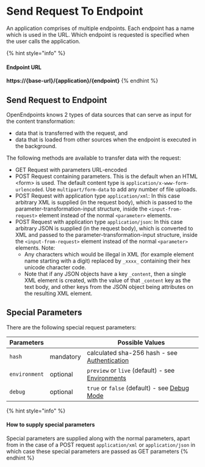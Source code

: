 # Send Request To Endpoint

An application comprises of multiple endpoints. Each endpoint has a name which is used in the URL. Which endpoint is requested is specified when the user calls the application.

{% hint style="info" %}
#### Endpoint URL

**https://{base-url}/{application}/{endpoint}**
{% endhint %}

## Send Request to Endpoint

OpenEndpoints knows 2 types of data sources that can serve as input for the content transformation:

* data that is transferred with the request, and
* data that is loaded from other sources when the endpoint is executed in the background.

The following methods are available to transfer data with the request:

* GET Request with parameters URL-encoded
* POST Request containing parameters. This is the default when an HTML \<form> is used. The default content type is `application/x-www-form-urlencoded`. Use `multipart/form-data` to add any number of file uploads.
* POST Request with application type `application/xml`: In this case arbitrary XML is supplied (in the request body), which is passed to the parameter-transformation-input structure, inside the `<input-from-request>` element instead of the normal `<parameter>` elements.
* POST Request with application type `application/json`: In this case arbitrary JSON is supplied (in the request body), which is converted to XML and passed to the parameter-transformation-input structure, inside the `<input-from-request>` element instead of the normal `<parameter>` elements. Note:
  * Any characters which would be illegal in XML (for example element name starting with a digit) replaced by `_xxxx_` containing their hex unicode character code.
  * Note that if any JSON objects have a key `_content`, then a single XML element is created, with the value of that `_content` key as the text body, and other keys from the JSON object being attributes on the resulting XML element.

## Special Parameters

There are the following special request parameters:

| Parameters    |           | Possible Values                                                     |
| ------------- | --------- | ------------------------------------------------------------------- |
| `hash`        | mandatory | calculated sha-256 hash - see [Authentication](authentication.md)   |
| `environment` | optional  | `preview` or `live` (default) - see [Environments](environments.md) |
| `debug`       | optional  | `true` or `false` (default) - see [Debug Mode](debug-mode.md)       |

{% hint style="info" %}
#### How to supply special parameters

Special parameters are supplied along with the normal parameters, apart from in the case of a POST request `application/xml` or `application/json` in which case these special parameters are passed as GET parameters
{% endhint %}
